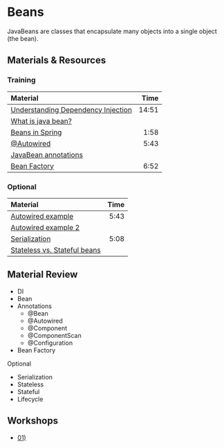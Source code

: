 # Beans

JavaBeans are classes that encapsulate many objects into a single object (the bean).

## Materials & Resources

### Training

| Material | Time |
|:-------- |-----:|
|[Understanding Dependency Injection](https://www.youtube.com/watch?v=GB8k2-Egfv0)|14:51|
|[What is java bean?](https://www.javatpoint.com/java-bean)||
|[Beans in Spring](https://www.youtube.com/watch?v=P0m1dW0LJeE&t)|1:58|
|[@Autowired](https://www.youtube.com/watch?v=HFt_q0wYYLU&t)|5:43|
|[JavaBean annotations](http://docs.spring.io/spring-javaconfig/docs/1.0.0.M4/reference/html/ch02s02.html)
|[Bean Factory](https://www.youtube.com/watch?v=xlWwMSu5I70)|6:52|


### Optional
| Material | Time |
|:-------- |-----:|
|[Autowired example](https://www.youtube.com/watch?v=HFt_q0wYYLU)|5:43|
|[Autowired example 2](https://www.tutorialspoint.com/spring/spring_autowired_annotation.htm)||
|[Serialization](https://www.youtube.com/watch?v=axmrg4pedt0)|5:08|
|[Stateless vs. Stateful beans](https://www.safaribooksonline.com/library/view/head-first-ejb/0596005717/ch04s22.html)||

## Material Review
- DI
- Bean
- Annotations
  - @Bean
  - @Autowired
  - @Component
  - @ComponentScan
  - @Configuration
- Bean Factory

Optional
- Serialization
- Stateless
- Stateful
- Lifecycle

## Workshops
- [01) ]()
